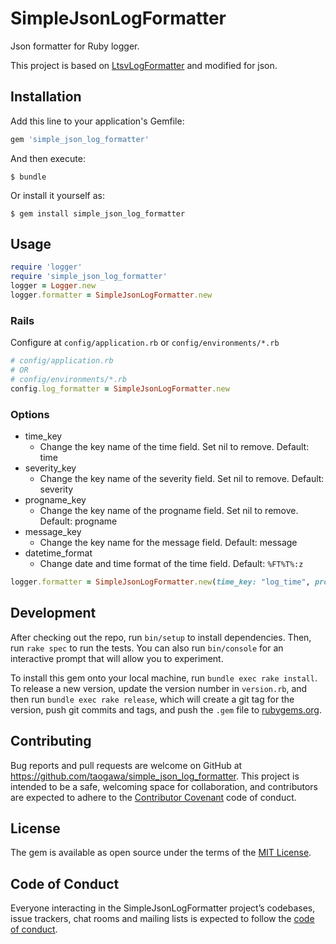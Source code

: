 # SimpleJsonLogFormatter

Json formatter for Ruby logger.

This project is based on [LtsvLogFormatter](https://github.com/sonots/ltsv_log_formatter) and modified for json.

## Installation

Add this line to your application's Gemfile:

```ruby
gem 'simple_json_log_formatter'
```

And then execute:

    $ bundle

Or install it yourself as:

    $ gem install simple_json_log_formatter

## Usage

```ruby
require 'logger'
require 'simple_json_log_formatter'
logger = Logger.new
logger.formatter = SimpleJsonLogFormatter.new
```

### Rails

Configure at `config/application.rb` or `config/environments/*.rb`

```ruby
# config/application.rb
# OR
# config/environments/*.rb
config.log_formatter = SimpleJsonLogFormatter.new
```

### Options

- time_key
    - Change the key name of the time field. Set nil to remove. Default: time
- severity_key
    - Change the key name of the severity field. Set nil to remove. Default: severity
- progname_key
    - Change the key name of the progname field. Set nil to remove. Default: progname
- message_key
    - Change the key name for the message field. Default: message
- datetime_format
    - Change date and time format of the time field. Default: `%FT%T%:z`

```ruby
logger.formatter = SimpleJsonLogFormatter.new(time_key: "log_time", progname_key: nil)
```

## Development

After checking out the repo, run `bin/setup` to install dependencies. Then, run `rake spec` to run the tests. You can also run `bin/console` for an interactive prompt that will allow you to experiment.

To install this gem onto your local machine, run `bundle exec rake install`. To release a new version, update the version number in `version.rb`, and then run `bundle exec rake release`, which will create a git tag for the version, push git commits and tags, and push the `.gem` file to [rubygems.org](https://rubygems.org).

## Contributing

Bug reports and pull requests are welcome on GitHub at https://github.com/taogawa/simple_json_log_formatter. This project is intended to be a safe, welcoming space for collaboration, and contributors are expected to adhere to the [Contributor Covenant](http://contributor-covenant.org) code of conduct.

## License

The gem is available as open source under the terms of the [MIT License](https://opensource.org/licenses/MIT).

## Code of Conduct

Everyone interacting in the SimpleJsonLogFormatter project’s codebases, issue trackers, chat rooms and mailing lists is expected to follow the [code of conduct](https://github.com/[USERNAME]/simple_json_log_formatter/blob/master/CODE_OF_CONDUCT.md).
